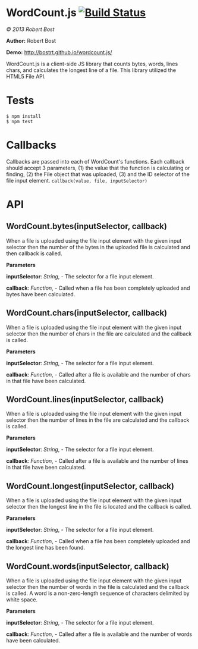 WordCount.js [![Build Status](https://travis-ci.org/bostrt/wordcount.js.png?branch=master)](https://travis-ci.org/bostrt/wordcount.js)
============
*&copy; 2013 Robert Bost*

**Author:** Robert Bost <bostrt at gmail dot com>

**Demo:** http://bostrt.github.io/wordcount.js/

WordCount.js is a client-side JS library that counts bytes, words, lines
chars, and calculates the longest line of a file. This library utilized
the HTML5 File API.

Tests
=====

```
$ npm install
$ npm test
```

Callbacks
=========
Callbacks are passed into each of WordCount's
functions. Each callback should accept 3 parameters, (1) the value that the
function is calculating or finding, (2) the File object that was uploaded,
(3) and the ID selector of the file input element.
`callback(value, file, inputSelector)`

API
===

WordCount.bytes(inputSelector, callback)
----------------------------------------
When a file is uploaded using the file input element with the given input
selector then the number of the bytes in the uploaded file is calculated
and then callback is called.


**Parameters**

**inputSelector**:  *String*,  - The selector for a file input element.

**callback**:  *Function*,  - Called when a file has been completely uploaded and bytes have been calculated.

WordCount.chars(inputSelector, callback)
----------------------------------------
When a file is uploaded using the file input element with the given input
selector then the number of chars in the file are calculated and the
callback is called.


**Parameters**

**inputSelector**:  *String*,  - The selector for a file input element.

**callback**:  *Function*,  - Called after a file is available and the number of chars in that file have been calculated.

WordCount.lines(inputSelector, callback)
----------------------------------------
When a file is uploaded using the file input element with the given input
selector then the number of lines in the file are calculated and the
callback is called.


**Parameters**

**inputSelector**:  *String*,  - The selector for a file input element.

**callback**:  *Function*,  - Called after a file is available and the number of lines in that file have been calculated.

WordCount.longest(inputSelector, callback)
------------------------------------------
When a file is uploaded using the file input element with the given input
selector then the longest line in the file is located and the callback
is called.



**Parameters**

**inputSelector**:  *String*,  - The selector for a file input element.

**callback**:  *Function*,  - Called when a file has been completely uploaded and the longest line has been found.

WordCount.words(inputSelector, callback)
----------------------------------------
When a file is uploaded using the file input element with the given input
selector then the number of words in the file is calculated and the
callback is called. A word is a non-zero-length sequence of characters
delimited by white space.


**Parameters**

**inputSelector**:  *String*,  - The selector for a file input element.

**callback**:  *Function*,  - Called after a file is available and the number of words have been calculated.
